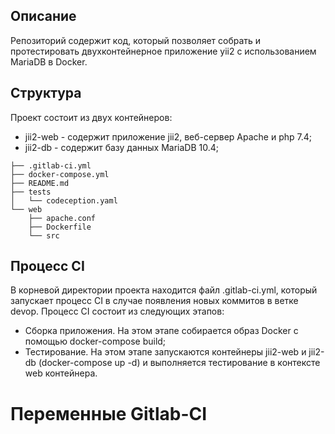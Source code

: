 ## Описание 
Репозиторий содержит код, который позволяет собрать и протестировать двухконтейнерное приложение yii2 с использованием MariaDB в Docker.

## Структура
Проект состоит из двух контейнеров:
- jii2-web - содержит приложение jii2, веб-сервер Apache и php 7.4;
- jii2-db - содержит базу данных MariaDB 10.4;

```
├── .gitlab-ci.yml
├── docker-compose.yml
├── README.md
├── tests
│   └── codeception.yaml
└── web
    ├── apache.conf
    ├── Dockerfile
    └── src
```

## Процесс CI
В корневой директории проекта находится файл .gitlab-ci.yml, который запускает процесс CI в случае появления новых коммитов в ветке devop. 
Процесс CI состоит из следующих этапов:
- Сборка приложения. На этом этапе собирается образ Docker с помощью docker-compose build;
- Тестирование. На этом этапе запускаются контейнеры jii2-web и jii2-db (docker-compose up -d) и выполняется тестирование в контексте web контейнера.

# Переменные Gitlab-CI

